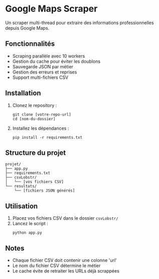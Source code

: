 # Google Maps Scraper

Un scraper multi-thread pour extraire des informations professionnelles depuis Google Maps.

## Fonctionnalités

- Scraping parallèle avec 10 workers
- Gestion du cache pour éviter les doublons
- Sauvegarde JSON par métier
- Gestion des erreurs et reprises
- Support multi-fichiers CSV

## Installation

1. Clonez le repository :
    ```
    git clone [votre-repo-url]
    cd [nom-du-dossier]
    ```

2. Installez les dépendances :
    ```
    pip install -r requirements.txt
    ```

## Structure du projet

    projet/
    ├── app.py
    ├── requirements.txt
    ├── csvLobstr/
    │   └── [vos fichiers CSV]
    └── resultats/
        └── [fichiers JSON générés]

## Utilisation

1. Placez vos fichiers CSV dans le dossier `csvLobstr/`
2. Lancez le script :
    ```
    python app.py
    ```

## Notes

- Chaque fichier CSV doit contenir une colonne 'url'
- Le nom du fichier CSV détermine le métier
- Le cache évite de retraiter les URLs déjà scrappées
